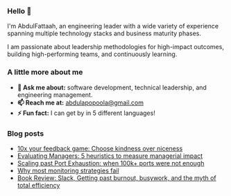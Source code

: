 ### Hello 👋

I'm AbdulFattaah, an engineering leader with a wide variety of experience spanning multiple technology stacks and business maturity phases. 

I am passionate about leadership methodologies for high-impact outcomes, building high-performing teams, and continuously learning.

### A little more about me
- **💬 Ask me about:** software development, technical leadership, and engineering management.
- **📫 Reach me at:** abdulapopoola@gmail.com
- **⚡ Fun fact:** I can get by in 5 different languages!

### Blog posts
<!-- BLOG-POST-LIST:START -->
- [10x your feedback game: Choose kindness over niceness](https://abdulapopoola.com/2023/02/06/10x-your-feedback-game-choose-kindness-over-niceness/)
- [Evaluating Managers: 5 heuristics to measure managerial impact](https://abdulapopoola.com/2023/01/09/evaluating-managers-5-heuristics-to-measure-managerial-impact/)
- [Scaling past Port Exhaustion: when 100k+ ports were not enough](https://abdulapopoola.com/2022/12/07/scaling-past-port-exhaustion-when-100k-ports-were-not-enough/)
- [Why most monitoring strategies fail](https://abdulapopoola.com/2022/11/16/why-most-monitoring-strategies-fail/)
- [Book Review: Slack, Getting past burnout, busywork, and the myth of total efficiency](https://abdulapopoola.com/2022/09/13/book-review-slack-getting-past-burnout-busywork-and-the-myth-of-total-efficiency/)
<!-- BLOG-POST-LIST:END -->
